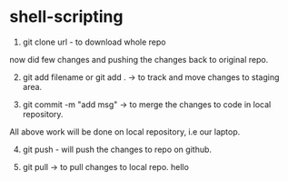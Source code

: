 # shell-scripting

1. git clone url - to download whole repo

now did few changes and pushing the changes back to original repo.

2. git add filename or git add . -> to track and move changes to staging area.

3. git commit -m "add msg"   -> to merge the changes to code in local repository.

All above work will be done on local repository, i.e our laptop.

4. git push  - will push the changes to repo on github.

5. git pull -> to pull changes to local repo.
hello
